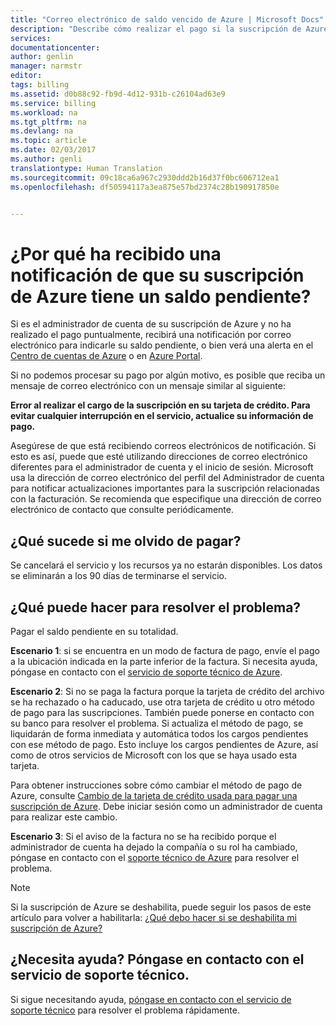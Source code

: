 ```yaml
---
title: "Correo electrónico de saldo vencido de Azure | Microsoft Docs"
description: "Describe cómo realizar el pago si la suscripción de Azure tiene un saldo pendiente"
services: 
documentationcenter: 
author: genlin
manager: narmstr
editor: 
tags: billing
ms.assetid: d0b88c92-fb9d-4d12-931b-c26104ad63e9
ms.service: billing
ms.workload: na
ms.tgt_pltfrm: na
ms.devlang: na
ms.topic: article
ms.date: 02/03/2017
ms.author: genli
translationtype: Human Translation
ms.sourcegitcommit: 09c18ca6a967c2930ddd2b16d37f0bc606712ea1
ms.openlocfilehash: df50594117a3ea875e57bd2374c28b190917850e


---
```

# <a name="why-have-you-received-a-notification-that-your-azure-subscription-has-a-past-due-balance"></a>¿Por qué ha recibido una notificación de que su suscripción de Azure tiene un saldo pendiente?
Si es el administrador de cuenta de su suscripción de Azure y no ha realizado el pago puntualmente, recibirá una notificación por correo electrónico para indicarle su saldo pendiente, o bien verá una alerta en el [Centro de cuentas de Azure](https://account.windowsazure.com) o en [Azure Portal](https://portal.azure.com).

Si no podemos procesar su pago por algún motivo, es posible que reciba un mensaje de correo electrónico con un mensaje similar al siguiente:

**Error al realizar el cargo de la suscripción en su tarjeta de crédito. Para evitar cualquier interrupción en el servicio, actualice su información de pago.**

Asegúrese de que está recibiendo correos electrónicos de notificación. Si esto es así, puede que esté utilizando direcciones de correo electrónico diferentes para el administrador de cuenta y el inicio de sesión. Microsoft usa la dirección de correo electrónico del perfil del Administrador de cuenta para notificar actualizaciones importantes para la suscripción relacionadas con la facturación. Se recomienda que especifique una dirección de correo electrónico de contacto que consulte periódicamente.

## <a name="what-will-happen-if-you-forget-to-pay"></a>¿Qué sucede si me olvido de pagar?
Se cancelará el servicio y los recursos ya no estarán disponibles. Los datos se eliminarán a los 90 días de terminarse el servicio.

## <a name="what-can-you-do-to-resolve-the-issue"></a>¿Qué puede hacer para resolver el problema?
Pagar el saldo pendiente en su totalidad.

**Escenario 1**: si se encuentra en un modo de factura de pago, envíe el pago a la ubicación indicada en la parte inferior de la factura. Si necesita ayuda, póngase en contacto con el [servicio de soporte técnico de Azure](https://portal.azure.com/#blade/Microsoft_Azure_Support/HelpAndSupportBlade).

**Escenario 2**: Si no se paga la factura porque la tarjeta de crédito del archivo se ha rechazado o ha caducado, use otra tarjeta de crédito u otro método de pago para las suscripciones. También puede ponerse en contacto con su banco para resolver el problema. Si actualiza el método de pago, se liquidarán de forma inmediata y automática todos los cargos pendientes con ese método de pago. Esto incluye los cargos pendientes de Azure, así como de otros servicios de Microsoft con los que se haya usado esta tarjeta.

Para obtener instrucciones sobre cómo cambiar el método de pago de Azure, consulte [Cambio de la tarjeta de crédito usada para pagar una suscripción de Azure](billing-how-to-change-credit-card.md). Debe iniciar sesión como un administrador de cuenta para realizar este cambio.

**Escenario 3**: Si el aviso de la factura no se ha recibido porque el administrador de cuenta ha dejado la compañía o su rol ha cambiado, póngase en contacto con el [soporte técnico de Azure](https://portal.azure.com/#blade/Microsoft_Azure_Support/HelpAndSupportBlade) para resolver el problema.

> [!NOTE]
> Si la suscripción de Azure se deshabilita, puede seguir los pasos de este artículo para volver a habilitarla: [¿Qué debo hacer si se deshabilita mi suscripción de Azure?](billing-subscription-become-disable.md)
>

## <a name="need-help-contact-support"></a>¿Necesita ayuda? Póngase en contacto con el servicio de soporte técnico.
Si sigue necesitando ayuda, [póngase en contacto con el servicio de soporte técnico](https://portal.azure.com/?#blade/Microsoft_Azure_Support/HelpAndSupportBlade) para resolver el problema rápidamente.



<!--HONumber=Feb17_HO2-->


